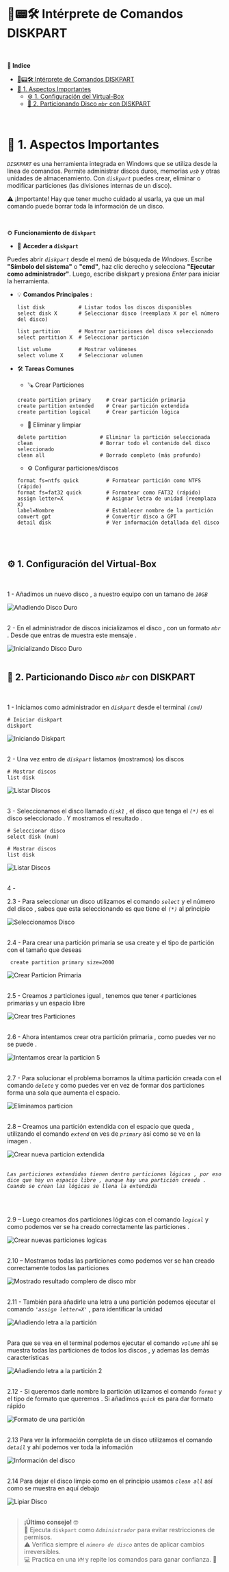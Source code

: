 # 💽📟🛠️ Intérprete de Comandos DISKPART
<br>

**📑 Indice**
- [💽📟🛠️ Intérprete de Comandos DISKPART](#️-intérprete-de-comandos-diskpart)
- [📘 1. Aspectos Importantes](#-1-aspectos-importantes)
  - [⚙️ 1. Configuración del Virtual-Box](#️-1-configuración-del-virtual-box)
  - [🧱 2. Particionando Disco *``mbr``* con DISKPART](#-2-particionando-disco-mbr-con-diskpart)

<br>

# 📘 1. Aspectos Importantes 

*``DISKPART``* es una herramienta integrada en Windows que se utiliza desde la línea de comandos. Permite administrar discos duros, memorias *``usb``* y otras unidades de almacenamiento.
Con *``diskpart``* puedes crear, eliminar o modificar particiones (las divisiones internas de un disco).

⚠️ ¡Importante! Hay que tener mucho cuidado al usarla, ya que un mal comando puede borrar toda la información de un disco.

<br>

⚙️ **Funcionamiento de `diskpart`**
<br>

- 🧭 **Acceder a `diskpart`**

Puedes abrir *``diskpart``* desde el menú de búsqueda de *Windows*.  Escribe **"Símbolo del sistema"** o **"cmd"**, haz clic derecho y selecciona **"Ejecutar como administrador"**.  Luego, escribe diskpart y presiona *Enter* para iniciar la herramienta.


- 💡 **Comandos Principales :**

  ~~~
  list disk           # Listar todos los discos disponibles
  select disk X       # Seleccionar disco (reemplaza X por el número del disco)

  list partition      # Mostrar particiones del disco seleccionado
  select partition X  # Seleccionar partición

  list volume         # Mostrar volúmenes
  select volume X     # Seleccionar volumen
  ~~~

- 🛠️ **Tareas Comunes**

  - 🪚 Crear Particiones
  
  ~~~
  create partition primary     # Crear partición primaria
  create partition extended    # Crear partición extendida
  create partition logical     # Crear partición lógica
  ~~~
  

  - 🧹 Eliminar y limpiar

  ~~~
  delete partition           # Eliminar la partición seleccionada
  clean                      # Borrar todo el contenido del disco seleccionado
  clean all                  # Borrado completo (más profundo)
  ~~~

  - ⚙️ Configurar particiones/discos
    
  ~~~
  format fs=ntfs quick         # Formatear partición como NTFS (rápido)
  format fs=fat32 quick        # Formatear como FAT32 (rápido)
  assign letter=X              # Asignar letra de unidad (reemplaza X)
  label=Nombre                 # Establecer nombre de la partición
  convert gpt                  # Convertir disco a GPT
  detail disk                  # Ver información detallada del disco
  ~~~
  <br>
  <br>

## ⚙️ 1. Configuración del Virtual-Box
<br>

1 - Añadimos un nuevo disco , a nuestro equipo con un tamano de *``10GB``* 

![Añadiendo Disco Duro](./img_diskpart/virtualbox1.png)
<br>
<br>



2 - En el administrador de discos inicializamos el disco , con un formato *``mbr``* . Desde que entras de muestra este mensaje .

![Inicializando Disco Duro](./img_diskpart/virtualbox2.png)
<br>
<br>



## 🧱 2. Particionando Disco *``mbr``* con DISKPART
<br>

1 - Iniciamos como administrador en *``diskpart``* desde el terminal *``(cmd)``*  

~~~~~~~~
# Iniciar diskpart
diskpart
~~~~~~~~

![Iniciando Diskpart](./img_diskpart/diskpart_1.png)
<br>
<br>



2 - Una vez entro de *``diskpart``*  listamos (mostramos) los discos 

~~~~~~~~
# Mostrar discos
list disk
~~~~~~~~

![Listar Discos](./img_diskpart/diskpart_2.png)
<br>
<br>



3 - Seleccionamos el disco llamado *``disk1``* , el disco que tenga el *``(*)``* es el disco seleccionado . Y mostramos el resultado .

~~~~~~~~
# Seleccionar disco
select disk (num)

# Mostrar discos  
list disk
~~~~~~~~


![Listar Discos](./img_diskpart/diskpart_3.png)
<br>
<br>


4 - 

2.3 - Para seleccionar un disco utilizamos el comando *``select``* y el número del disco , sabes que esta seleccionando es que tiene el *``(*)``* al principio

![Seleccionamos Disco](./img_diskpart/diskpart_3.png)
<br>
<br>

2.4 - Para crear una partición primaria se usa create y el tipo de partición con el tamaño que deseas 
~~~~~~~~
 create partition primary size=2000
~~~~~~~~

![Crear Particion Primaria](./img_diskpart/diskpart_4.png)
<br>
<br>

2.5 - Creamos *``3``* particiones igual , tenemos que tener *``4``* particiones primarias y un espacio libre 

![Crear tres Particiones](./img_diskpart/diskpart_5.png)
<br>
<br>

2.6 - Ahora intentamos crear otra partición primaria , como puedes ver no se puede .

![Intentamos crear la particion 5](./img_diskpart/diskpart_6.png)
<br>
<br>


2.7 -  Para solucionar el problema borramos la ultima partición creada con el comando *``delete``* y como puedes ver en vez de formar dos particiones forma una sola que aumenta el espacio.

![Eliminamos particion](./img_diskpart/diskpart_7.png)
<br>
<br>


2.8 – Creamos una partición extendida con el espacio que queda , utilizando el comando *``extend``* en ves de *``primary``* así como se ve en la imagen .

![Crear nueva particion extendida](./img_diskpart/diskpart_8.png)
<br>
<br>


*``Las particiones extendidas tienen dentro particiones lógicas , por eso dice que hay un espacio libre , aunque hay una partición creada . Cuando se crean las lógicas se llena la extendida``*

<br>
<br>

2.9 – Luego creamos dos particiones lógicas con el comando *``logical``* y como podemos ver se ha creado correctamente las particiones .

![Crear nuevas particiones logicas](./img_diskpart/diskpart_9.png)
<br>
<br>


2.10 – Mostramos todas las particiones como podemos ver se han creado correctamente todos las particiones

![Mostrado resultado complero de disco mbr](./img_diskpart/diskpart_10.png)
<br>
<br>


2.11 -  También para añadirle una letra a una partición podemos ejecutar el comando *``'assign letter=X'``* , para identificar la unidad

![Añadiendo letra a la partición](./img_diskpart/diskpart_11.png)
<br>
<br>


Para que se vea en el terminal podemos ejecutar el comando *``volume``* ahí se muestra todas las particiones de todos los discos , y ademas las demás características 

![Añadiendo letra a la partición 2](./img_diskpart/diskpart_12.png)
<br>
<br>



2.12 - Si queremos darle nombre la partición utilizamos el comando *``format``* y el tipo de formato que queremos . Si añadimos *``quick``* es para dar formato rápido 

![Formato de una partición](./img_diskpart/diskpart_13.png)
<br>
<br>


2.13 Para ver la información completa de un disco utilizamos el comando *``detail``* y ahí podemos ver toda la infomación 

![Información del disco](./img_diskpart/diskpart_14.png)
<br>
<br>


2.14 Para dejar el disco limpio como en el principio usamos *``clean all``* así como se muestra en aquí debajo 

![Lipiar Disco](./img_diskpart/diskpart_15.png)
<br>
<br>

> **¡Último consejo!** 🤓  
> 🔐 Ejecuta `diskpart` como *``Administrador``* para evitar restricciones de permisos.  
> ⚠️ Verifica siempre el *``número de disco``* antes de aplicar cambios irreversibles.  
> 💻 Practica en una *``VM``* y repite los comandos para ganar confianza. 💪
